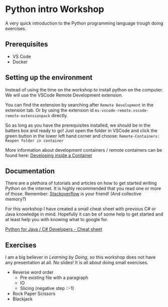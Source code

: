 # Python intro Workshop

A very quick introduction to the Python programming language trough doing exercises.

## Prerequisites

 - VS Code
 - Docker

## Setting up the environment

Instead of using the time on the workshop to install python on the computer. We will use 
the VSCode Remote Development extension.

You can find the extension by searching after `Remote Development` in the extension tab. 
Or by using the extension id `ms-vscode-remote.vscode-remote-extensionpack` directly.

So as long as you have the prerequisites installed, we should be in the batters box and ready to go! Just open the folder in VSCode and click the green button in the lower left hand corner and choose: `Remote-Containers: Reopen folder in container`

More information about development containers / remote containers can be found here: [Developing inside a Container](https://code.visualstudio.com/docs/remote/containers)

## Documentation

There are a plethora of tutorials and articles on how to get started writing Python on the internet. It is highly recommended that you read one or more of those. Remember: [Stackoverflow](https://stackoverflow.com/questions/tagged/python) is your friend! (And collective memory?)

For this workshop I have created a small cheat sheet with previous C# or Java knowledge in mind. Hopefully it can be of some help to get started and at least help you with knowing what to google for.

[Python for Java / C# Developers - Cheat sheet](Python-for-developers-cheat-sheet.md)

## Exercises

I am a big believer in _Learning by Doing_, so this workshop does not have any presentation at all. No slides! It is all about doing small exercises.

 - Reverse word order
    - Pre existing file with a paragraph
    - IO
    - Slicing (negative step ::-1)
 - Rock Paper Scissors
 - Blackjack
